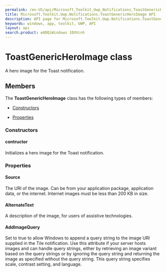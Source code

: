 ```yaml
---
permalink: /en-US/api/Microsoft_Toolkit_Uwp_Notifications_ToastGenericHeroImage.htm
title: Microsoft.Toolkit.Uwp.Notifications.ToastGenericHeroImage API 
description: API page for Microsoft.Toolkit.Uwp.Notifications.ToastGenericHeroImage
keywords: windows, app, toolkit, UWP, API
layout: api
search.product: eADQiWindows 10XVcnh
---
```



# ToastGenericHeroImage class

A hero image for the Toast notification.

## Members

The **ToastGenericHeroImage** class has the following types of members:

* [Constructors](#Constructors)

* [Properties](#Properties)

### Constructors

#### contructor

Initializes a hero image for the Toast notification.





### Properties

#### Source

The URI of the image. Can be from your application package, application data, or the internet. Internet images must be less than 200 KB in size.





#### AlternateText

A description of the image, for users of assistive technologies.





#### AddImageQuery

Set to true to allow Windows to append a query string to the image URI supplied in the Tile notification. Use this attribute if your server hosts images and can handle query strings, either by retrieving an image variant based on the query strings or by ignoring the query string and returning the image as specified without the query string. This query string specifies scale, contrast setting, and language.




